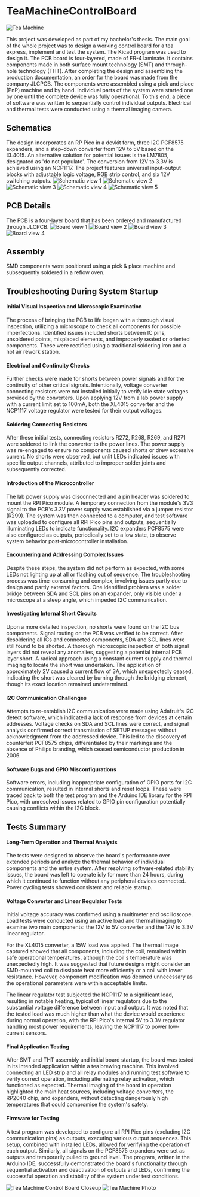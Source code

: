 # TeaMachineControlBoard
![Tea Machine](imagesAndVideos/teaMachine.png)

This project was developed as part of my bachelor's thesis.  The main goal of the whole project was to design a working control board for a
tea express, implement and test the system. The Kicad program was used to design it.
The PCB board is four-layered, made of FR-4 laminate. It contains components
made in both surface mount technology (SMT) and through-hole technology (THT).
After completing the design and assembling the production documentation, an order for
the board was made from the company JLCPCB. The components were assembled
using a pick and place (PnP) machine and by hand. Individual parts of the system were
started one by one until the complete device was fully operational. To this end, a piece
of software was written to sequentially control individual outputs. Electrical and
thermal tests were conducted using a thermal imaging camera.

## Schematics

The design incorporates an RP Pico in a devkit form, three I2C PCF8575 expanders, and a step-down converter from 12V to 5V based on the XL4015. An alternative solution for potential issues is the LM7805, designated as 'do not populate'. The conversion from 12V to 3.3V is achieved using an NCP1117. The project features universal input-output blocks with adjustable logic voltage, RGB strip control, and six 12V switching outputs.
![Schematic view 1](imagesAndVideos/schematic1.png)
![Schematic view 2](imagesAndVideos/schematic2.png)
![Schematic view 3](imagesAndVideos/schematic3.png)
![Schematic view 4](imagesAndVideos/schematic4.png)
![Schematic view 5](imagesAndVideos/schematic5.png)

## PCB Details

The PCB is a four-layer board that has been ordered and manufactured through JLCPCB.
![Board view 1](imagesAndVideos/board1.png)
![Board view 2](imagesAndVideos/board2.png)
![Board view 3](imagesAndVideos/board3.png)
![Board view 4](imagesAndVideos/board4.png)

## Assembly

SMD components were positioned using a pick & place machine and subsequently soldered in a reflow oven.

## Troubleshooting During System Startup

#### Initial Visual Inspection and Microscopic Examination

The process of bringing the PCB to life began with a thorough visual inspection, utilizing a microscope to check all components for possible imperfections. Identified issues included shorts between IC pins, unsoldered points, misplaced elements, and improperly seated or oriented components. These were rectified using a traditional soldering iron and a hot air rework station.

#### Electrical and Continuity Checks

Further checks were made for shorts between power signals and for the continuity of other critical signals. Intentionally, voltage converter connecting resistors were not installed initially to verify idle state voltages provided by the converters. Upon applying 12V from a lab power supply with a current limit set to 100mA, both the XL4015 converter and the NCP1117 voltage regulator were tested for their output voltages.

#### Soldering Connecting Resistors

After these initial tests, connecting resistors R272, R268, R269, and R271 were soldered to link the converter to the power lines. The power supply was re-engaged to ensure no components caused shorts or drew excessive current. No shorts were observed, but unlit LEDs indicated issues with specific output channels, attributed to improper solder joints and subsequently corrected.

#### Introduction of the Microcontroller

The lab power supply was disconnected and a pin header was soldered to mount the RPI Pico module. A temporary connection from the module's 3V3 signal to the PCB's 3.3V power supply was established via a jumper resistor (R299). The system was then connected to a computer, and test software was uploaded to configure all RPI Pico pins and outputs, sequentially illuminating LEDs to indicate functionality. I2C expanders PCF8575 were also configured as outputs, periodically set to a low state, to observe system behavior post-microcontroller installation.

#### Encountering and Addressing Complex Issues

Despite these steps, the system did not perform as expected, with some LEDs not lighting up at all or flashing out of sequence. The troubleshooting process was time-consuming and complex, involving issues partly due to design and partly external factors. One identified problem was a solder bridge between SDA and SCL pins on an expander, only visible under a microscope at a steep angle, which impeded I2C communication.

#### Investigating Internal Short Circuits

Upon a more detailed inspection, no shorts were found on the I2C bus components. Signal routing on the PCB was verified to be correct. After desoldering all ICs and connected components, SDA and SCL lines were still found to be shorted. A thorough microscopic inspection of both signal layers did not reveal any anomalies, suggesting a potential internal PCB layer short. A radical approach using a constant current supply and thermal imaging to locate the short was undertaken. The application of approximately 2V caused a current flow of 3A, which unexpectedly ceased, indicating the short was cleared by burning through the bridging element, though its exact location remained undetermined.

#### I2C Communication Challenges

Attempts to re-establish I2C communication were made using Adafruit's I2C detect software, which indicated a lack of response from devices at certain addresses. Voltage checks on SDA and SCL lines were correct, and signal analysis confirmed correct transmission of SETUP messages without acknowledgment from the addressed device. This led to the discovery of counterfeit PCF8575 chips, differentiated by their markings and the absence of Philips branding, which ceased semiconductor production in 2006.

#### Software Bugs and GPIO Misconfigurations

Software errors, including inappropriate configuration of GPIO ports for I2C communication, resulted in internal shorts and reset loops. These were traced back to both the test program and the Arduino IDE library for the RPI Pico, with unresolved issues related to GPIO pin configuration potentially causing conflicts within the I2C block.

## Tests Summary

#### Long-Term Operation and Thermal Analysis

The tests were designed to observe the board's performance over extended periods and analyze the thermal behavior of individual components and the entire system. After resolving software-related stability issues, the board was left to operate idly for more than 24 hours, during which it continued to function without any peripheral devices connected. Power cycling tests showed consistent and reliable startup.

#### Voltage Converter and Linear Regulator Tests

Initial voltage accuracy was confirmed using a multimeter and oscilloscope. Load tests were conducted using an active load and thermal imaging to examine two main components: the 12V to 5V converter and the 12V to 3.3V linear regulator.

For the XL4015 converter, a 15W load was applied. The thermal image captured showed that all components, including the coil, remained within safe operational temperatures, although the coil's temperature was unexpectedly high. It was suggested that future designs might consider an SMD-mounted coil to dissipate heat more efficiently or a coil with lower resistance. However, component modification was deemed unnecessary as the operational parameters were within acceptable limits.

The linear regulator test subjected the NCP1117 to a significant load, resulting in notable heating, typical of linear regulators due to the substantial voltage difference between input and output. It was noted that the tested load was much higher than what the device would experience during normal operation, with the RPI Pico's internal 5V to 3.3V regulator handling most power requirements, leaving the NCP1117 to power low-current sensors.

#### Final Application Testing

After SMT and THT assembly and initial board startup, the board was tested in its intended application within a tea brewing machine. This involved connecting an LED strip and all relay modules and running test software to verify correct operation, including alternating relay activation, which functioned as expected. Thermal imaging of the board in operation highlighted the main heat sources, including voltage converters, the RP2040 chip, and expanders, without detecting dangerously high temperatures that could compromise the system's safety.

#### Firmware for Testing

A test program was developed to configure all RPI Pico pins (excluding I2C communication pins) as outputs, executing various output sequences. This setup, combined with installed LEDs, allowed for verifying the operation of each output. Similarly, all signals on the PCF8575 expanders were set as outputs and temporarily pulled to ground level. The program, written in the Arduino IDE, successfully demonstrated the board's functionality through sequential activation and deactivation of outputs and LEDs, confirming the successful operation and stability of the system under test conditions.

![Tea Machine Control Board Closeup](imagesAndVideos/teaMachine_ctrlBoard_closeup.png)
![Tea Machine Photo](imagesAndVideos/teaMachine_photo.png)
